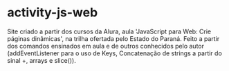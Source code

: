 # activity-js-web
Site criado a partir dos cursos da Alura, aula 'JavaScript para Web: Crie páginas dinâmicas', na trilha ofertada pelo Estado do Paraná.
Feito a partir dos comandos ensinados em aula e de outros conhecidos pelo autor (addEventListener para o uso de Keys, Concatenação de strings a partir do sinal +, arrays e slice()).
